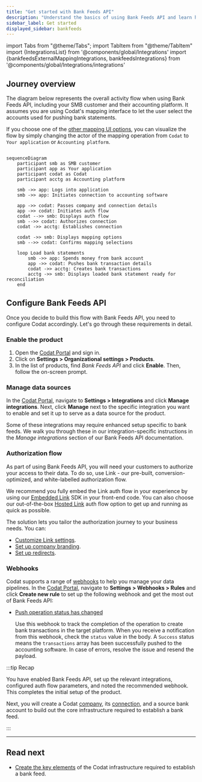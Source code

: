 ```yaml
---
title: "Get started with Bank Feeds API"
description: "Understand the basics of using Bank Feeds API and learn how to perform the initial setup for the product"
sidebar_label: Get started
displayed_sidebar: bankfeeds
---
```


import Tabs from "@theme/Tabs";
import TabItem from "@theme/TabItem"
import {IntegrationsList} from '@components/global/Integrations'
import {bankfeedsExternalMappingIntegrations, bankfeedsIntegrations} from '@components/global/Integrations/integrations'

## Journey overview

The diagram below represents the overall activity flow when using Bank Feeds API, including your SMB customer and their accounting platform. It assumes you are using Codat's mapping interface to let the user select the accounts used for pushing bank statements.

If you choose one of the [other mapping UI options](/bank-feeds/mapping/overview), you can visualize the flow by simply changing the actor of the mapping operation from `Codat` to `Your application` or `Accounting platform`.

```mermaid

sequenceDiagram
    participant smb as SMB customer
    participant app as Your application 
    participant codat as Codat
    participant acctg as Accounting platform
    
    smb ->> app: Logs into application
    smb ->> app: Initiates connection to accounting software

    app ->> codat: Passes company and connection details
    app ->> codat: Initiates auth flow
    codat -->> smb: Displays auth flow
    smb -->> codat: Authorizes connection
    codat ->> acctg: Establishes connection
    
    codat ->> smb: Displays mapping options
    smb -->> codat: Confirms mapping selections
    
    loop Load bank statements
        smb ->> app: Spends money from bank account
        app ->> codat: Pushes bank transaction details
        codat ->> acctg: Creates bank transactions
        acctg ->> smb: Displays loaded bank statement ready for reconciliation
    end

```

## Configure Bank Feeds API

Once you decide to build this flow with Bank Feeds API, you need to configure Codat accordingly. Let's go through these requirements in detail.

### Enable the product

1. Open the <a href="https://app.codat.io" target="_blank">Codat Portal</a> and sign in.
2. Click on **Settings > Organizational settings > Products**.
3. In the list of products, find _Bank Feeds API_ and click **Enable**. Then, follow the on-screen prompt.

### Manage data sources

In the <a href="https://app.codat.io" target="_blank">Codat Portal</a>, navigate to **Settings > Integrations** and click **Manage integrations**. Next, click **Manage** next to the specific integration you want to enable and set it up to serve as a data source for the product. 

<IntegrationsList integrations={bankfeedsIntegrations}/>

Some of these integrations may require enhanced setup specific to bank feeds. We walk you through these in our integration-specific instructions in the _Manage integrations_ section of our Bank Feeds API documentation. 

### Authorization flow

As part of using Bank Feeds API, you will need your customers to authorize your access to their data. To do so, use Link - our pre-built, conversion-optimized, and white-labelled authorization flow. 

We recommend you fully embed the Link auth flow in your experience by using our [Embedded Link](/auth-flow/authorize-embedded-link) SDK in your front-end code. You can also choose our out-of-the-box [Hosted Link](/auth-flow/authorize-hosted-link) auth flow option to get up and running as quick as possible. 

The solution lets you tailor the authorization journey to your business needs. You can:

* [Customize Link settings](/auth-flow/customize/customize-link).
* [Set up company branding](/auth-flow/customize/branding).
* [Set up redirects](/auth-flow/customize/set-up-redirects).

### Webhooks

Codat supports a range of [webhooks](/using-the-api/webhooks/core-rules-types) to help you manage your data pipelines. In the <a href="https://app.codat.io" target="_blank">Codat Portal</a>, navigate to **Settings > Webhooks > Rules** and click **Create new rule** to set up the following webhook and get the most out of Bank Feeds API:

- [Push operation status has changed](/using-the-api/webhooks/core-rules-types#push-operation-status-has-changed)  

  Use this webhook to track the completion of the operation to create bank transactions in the target platform. When you receive a notification from this webhook, check the `status` value in the body. A `Success` status means the `transactions` array has been successfully pushed to the accounting software. In case of errors, resolve the issue and resend the payload.

:::tip Recap

You have enabled Bank Feeds API, set up the relevant integrations, configured auth flow parameters, and noted the recommended webhook. This completes the initial setup of the product. 

Next, you will create a Codat [company](../terms/company), its [connection](../terms/connection), and a source bank account to build out the core infrastructure required to establish a bank feed.
  
:::

---

## Read next

* [Create the key elements](/bank-feeds/create-account) of the Codat infrastructure required to establish a bank feed.